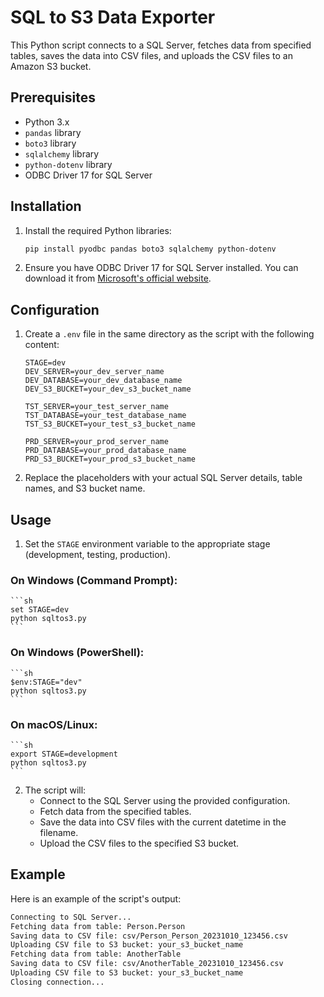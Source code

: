 # SQL to S3 Data Exporter

This Python script connects to a SQL Server, fetches data from specified tables, saves the data into CSV files, and uploads the CSV files to an Amazon S3 bucket.

## Prerequisites

- Python 3.x
- `pandas` library
- `boto3` library
- `sqlalchemy` library
- `python-dotenv` library
- ODBC Driver 17 for SQL Server

## Installation

1. Install the required Python libraries:
    ```sh
    pip install pyodbc pandas boto3 sqlalchemy python-dotenv
    ```

2. Ensure you have ODBC Driver 17 for SQL Server installed. You can download it from [Microsoft's official website](https://docs.microsoft.com/en-us/sql/connect/odbc/download-odbc-driver-for-sql-server).

## Configuration

1. Create a `.env` file in the same directory as the script with the following content:
    ```env
    STAGE=dev
    DEV_SERVER=your_dev_server_name
    DEV_DATABASE=your_dev_database_name
    DEV_S3_BUCKET=your_dev_s3_bucket_name

    TST_SERVER=your_test_server_name
    TST_DATABASE=your_test_database_name
    TST_S3_BUCKET=your_test_s3_bucket_name

    PRD_SERVER=your_prod_server_name
    PRD_DATABASE=your_prod_database_name
    PRD_S3_BUCKET=your_prod_s3_bucket_name
    ```

2. Replace the placeholders with your actual SQL Server details, table names, and S3 bucket name.

## Usage

1. Set the `STAGE` environment variable to the appropriate stage (development, testing, production).

### On Windows (Command Prompt):
    ```sh
    set STAGE=dev
    python sqltos3.py
    ```

### On Windows (PowerShell):
    ```sh
    $env:STAGE="dev"
    python sqltos3.py
    ```

### On macOS/Linux:
    ```sh
    export STAGE=development
    python sqltos3.py
    ```

2. The script will:
    - Connect to the SQL Server using the provided configuration.
    - Fetch data from the specified tables.
    - Save the data into CSV files with the current datetime in the filename.
    - Upload the CSV files to the specified S3 bucket.

## Example

Here is an example of the script's output:
```sh
Connecting to SQL Server...
Fetching data from table: Person.Person
Saving data to CSV file: csv/Person_Person_20231010_123456.csv
Uploading CSV file to S3 bucket: your_s3_bucket_name
Fetching data from table: AnotherTable
Saving data to CSV file: csv/AnotherTable_20231010_123456.csv
Uploading CSV file to S3 bucket: your_s3_bucket_name
Closing connection...